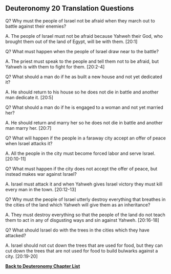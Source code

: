 ## Deuteronomy 20 Translation Questions ##

Q? Why must the people of Israel not be afraid when they march out to battle against their enemies?

A. The people of Israel must not be afraid because Yahweh their God, who brought them out of the land of Egypt, will be with them. [20:1]

Q? What must happen when the people of Israel draw near to the battle?

A. The priest must speak to the people and tell them not to be afraid, but Yahweh is with them to fight for them. [20:2-4]

Q? What should a man do if he as built a new house and not yet dedicated it?

A. He should return to his house so he does not die in battle and another man dedicate it. [20:5]

Q? What should a man do if he is engaged to a woman and not yet married her?

A. He should return and marry her so he does not die in battle and another man marry her. [20:7]

Q? What will happen if the people in a faraway city accept an offer of peace when Israel attacks it?

A. All the people in the city must become forced labor and serve Israel. [20:10-11]

Q? What must happen if the city does not accept the offer of peace, but instead makes war against Israel?

A. Israel must attack it and when Yahweh gives Israel victory they must kill every man in the town. [20:12-13]

Q? Why must the people of Israel utterly destroy everything that breathes in the cities of the land which Yahweh will give them as an inheritance?

A. They must destroy everything so that the people of the land do not teach them to act in any of disgusting ways and sin against Yahweh. [20:16-18]

Q? What should Israel do with the trees in the cities which they have attacked?

A. Israel should not cut down the trees that are used for food, but they can cut down the trees that are not used for food to build bulwarks against a city. [20:19-20]

__[Back to Deuteronomy Chapter List](./)__

